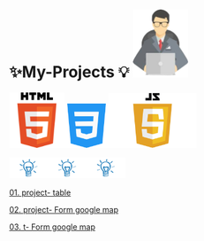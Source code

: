 # ✨My-Projects 💡 <img src="proj1-removebg-preview.png"  width="100px">

<img src="html-tutorial.png" width ="100px"><img src="mycss.png" width ="80px"><img src="JavaScript-Logo.png" width="159px" >


<img src="light-removebg-preview.png" width ="70px"><img src="light-removebg-preview.png" width ="70px"><img src="light-removebg-preview.png" width ="70px">


<a href="https://manishdeveloper333.github.io/table basic 2.html">01. project- table</a>


<a href="https://manishdeveloper333.github.io/form google map.html">02. project- Form google map</a>


<a href="https://manishdeveloper333.github.io/Projects/web page 1.html">03. t- Form google map</a>

